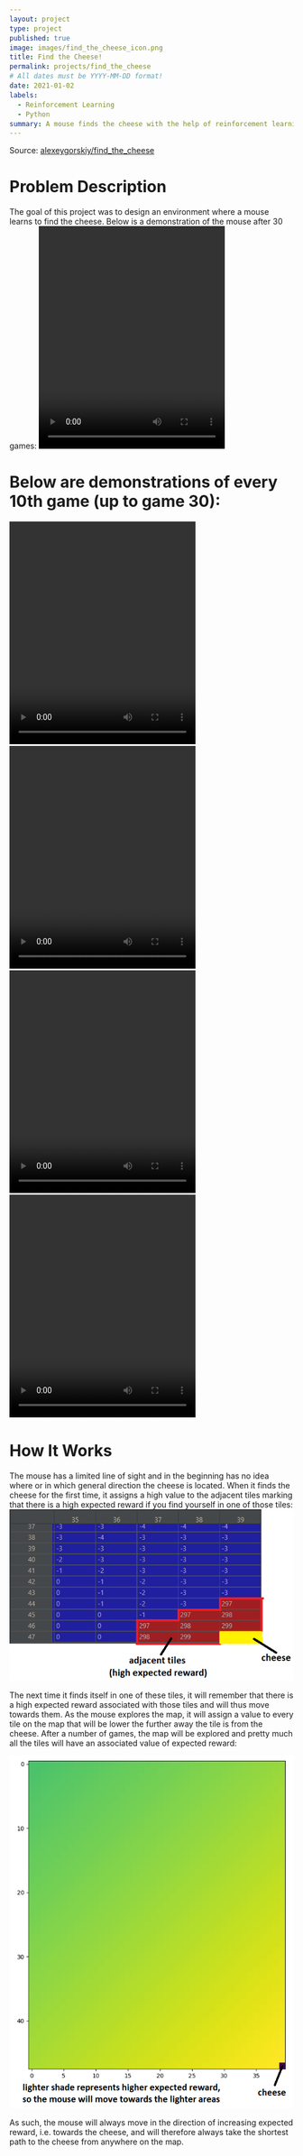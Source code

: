 ```yaml
---
layout: project
type: project
published: true
image: images/find_the_cheese_icon.png
title: Find the Cheese!
permalink: projects/find_the_cheese
# All dates must be YYYY-MM-DD format!
date: 2021-01-02
labels:
  - Reinforcement Learning
  - Python
summary: A mouse finds the cheese with the help of reinforcement learning.
---
```


Source: <a href="https://github.com/alexeygorskiy/find_the_cheese"><i class="large github icon"></i>alexeygorskiy/find_the_cheese</a>

<h1>Problem Description</h1>
The goal of this project was to design an environment where a mouse learns to find the cheese. Below is a demonstration of the mouse after 30 games:

<video width="330" height="395" controls>
    <source src="../images/game_30.mp4" type="video/mp4">
  Your browser does not support the video tag.
</video>

<h1>Below are demonstrations of every 10th game (up to game 30):</h1>

<video width="330" height="395" controls>
    <source src="../images/game_0.mp4" type="video/mp4">
  Your browser does not support the video tag.
</video>

<video width="330" height="395" controls>
    <source src="../images/game_10.mp4" type="video/mp4">
  Your browser does not support the video tag.
</video>

<video width="330" height="395" controls>
    <source src="../images/game_20.mp4" type="video/mp4">
  Your browser does not support the video tag.
</video>

<video width="330" height="395" controls>
    <source src="../images/game_30.mp4" type="video/mp4">
  Your browser does not support the video tag.
</video>

<h1>How It Works</h1>
The mouse has a limited line of sight and in the beginning has no idea where or in which general direction the cheese is located. When it finds the cheese for the first time, it assigns a high value to the adjacent tiles marking that there is a high expected reward if you find yourself in one of those tiles:

<img class="ui medium centered rounded image" src="../images/expected_reward_view.png">

The next time it finds itself in one of these tiles, it will remember that there is a high expected reward associated with those tiles and will thus move towards them. As the mouse explores the map, it will assign a value to every tile on the map that will be lower the further away the tile is from the cheese. After a number of games, the map will be explored and pretty much all the tiles will have an associated value of expected reward:

<img class="ui medium centered rounded image" src="../images/expected_reward_complete.png">

As such, the mouse will always move in the direction of increasing expected reward, i.e. towards the cheese, and will therefore always take the shortest path to the cheese from anywhere on the map.
